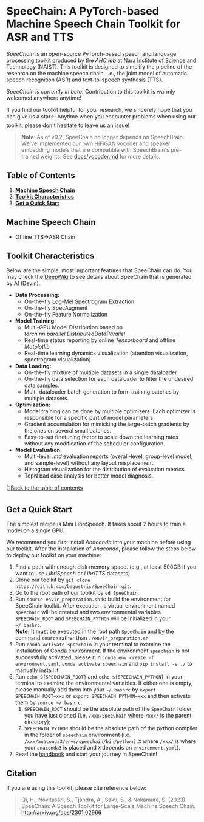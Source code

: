 # SpeeChain: A PyTorch-based Machine Speech Chain Toolkit for ASR and TTS 
_SpeeChain_ is an open-source PyTorch-based speech and language processing toolkit produced by the [_AHC lab_](https://ahcweb01.naist.jp/en/) at Nara Institute of Science and Technology (NAIST). 
This toolkit is designed to simplify the pipeline of the research on the machine speech chain, 
i.e., the joint model of automatic speech recognition (ASR) and text-to-speech synthesis (TTS). 

_SpeeChain is currently in beta._ Contribution to this toolkit is warmly welcomed anywhere anytime! 

If you find our toolkit helpful for your research, we sincerely hope that you can give us a star⭐! 
Anytime when you encounter problems when using our toolkit, please don't hesitate to leave us an issue!

> **Note**: As of v0.2, SpeeChain no longer depends on SpeechBrain. We've implemented our own HiFiGAN vocoder and speaker embedding models that are compatible with SpeechBrain's pre-trained weights. See [docs/vocoder.md](docs/vocoder.md) for more details.

## Table of Contents
1. [**Machine Speech Chain**](https://github.com/bagustris/SpeeChain#machine-speech-chain)
2. [**Toolkit Characteristics**](https://github.com/bagustris/SpeeChain#toolkit-characteristics)
3. [**Get a Quick Start**](https://github.com/bagustris/SpeeChain#get-a-quick-start)


## Machine Speech Chain
* Offline TTS→ASR Chain


## Toolkit Characteristics
Below are the simple, most important features that SpeeChain can do. You may check the [DeepWiki](https://deepwiki.com/bagustris/speechain) to see details about SpeeChain that is generated by AI (Devin). 

* **Data Processing:**
  * On-the-fly Log-Mel Spectrogram Extraction
  * On-the-fly SpecAugment
  * On-the-fly Feature Normalization
* **Model Training:**
  * Multi-GPU Model Distribution based on _torch.nn.parallel.DistributedDataParallel_
  * Real-time status reporting by online _Tensorboard_ and offline _Matplotlib_
  * Real-time learning dynamics visualization (attention visualization, spectrogram visualization)
* **Data Loading:**
  * On-the-fly mixture of multiple datasets in a single dataloader
  * On-the-fly data selection for each dataloader to filter the undesired data samples.
  * Multi-dataloader batch generation to form training batches by multiple datasets. 
* **Optimization:**
  * Model training can be done by multiple optimizers. Each optimizer is responsible for a specific part of model parameters.
  * Gradient accumulation for mimicking the large-batch gradients by the ones on several small batches.
  * Easy-to-set finetuning factor to scale down the learning rates without any modification of the scheduler configuration. 
* **Model Evaluation:**
  * Multi-level _.md_ evaluation reports (overall-level, group-level model, and sample-level) without any layout misplacement. 
  * Histogram visualization for the distribution of evaluation metrics
  * TopN bad case analysis for better model diagnosis.

👆[Back to the table of contents](https://github.com/bagustris/SpeeChain#table-of-contents)


## Get a Quick Start

The simplest recipe is Mini LibriSpeech. It takes about 2 hours to train a model on a single GPU. 


We recommend you first install *Anaconda* into your machine before using our toolkit. 
After the installation of *Anaconda*, please follow the steps below to deploy our toolkit on your machine:
1. Find a path with enough disk memory space. (e.g., at least 500GB if you want to use _LibriSpeech_ or _LibriTTS_ datasets).
2. Clone our toolkit by `git clone https://github.com/bagustris/SpeeChain.git`.
3. Go to the root path of our toolkit by `cd SpeeChain`.
4. Run `source envir_preparation.sh` to build the environment for SpeeChain toolkit. 
After execution, a virtual environment named `speechain` will be created and two environmental variables `SPEECHAIN_ROOT` and `SPEECHAIN_PYTHON` will be initialized in your `~/.bashrc`.  
**Note:** It must be executed in the root path `SpeeChain` and by the command `source` rather than `./envir_preparation.sh`.
5. Run `conda activate speechain` in your terminal to examine the installation of Conda environment. 
If the environment `speechain` is not successfully activated, please run `conda env create -f environment.yaml`, `conda activate speechain` and `pip install -e ./` to manually install it.
6. Run `echo ${SPEECHAIN_ROOT}` and `echo ${SPEECHAIN_PYTHON}` in your terminal to examine the environmental variables. 
If either one is empty, please manually add them into your `~/.bashrc` by `export SPEECHAIN_ROOT=xxx` or `export SPEECHAIN_PYTHON=xxx` and then activate them by `source ~/.bashrc`.  
   1. `SPEECHAIN_ROOT` should be the absolute path of the `SpeeChain` folder you have just cloned (i.e. `/xxx/SpeeChain` where `/xxx/` is the parent directory);  
   2. `SPEECHAIN_PYTHON` should be the absolute path of the python compiler in the folder of `speechain` environment (i.e. `/xxx/anaconda3/envs/speechain/bin/python3.X` where `/xxx/` is where your `anaconda3` is placed and `X` depends on `environment.yaml`).
7. Read the [handbook](https://github.com/bagustris/SpeeChain/blob/main/handbook.md#speechain-handbook) and start your journey in SpeeChain!

## Citation 
If you are using this toolkit, please cite reference below: 
> Qi, H., Novitasari, S., Tjandra, A., Sakti, S., & Nakamura, S. (2023). SpeeChain: A Speech Toolkit for Large-Scale Machine Speech Chain. http://arxiv.org/abs/2301.02966

